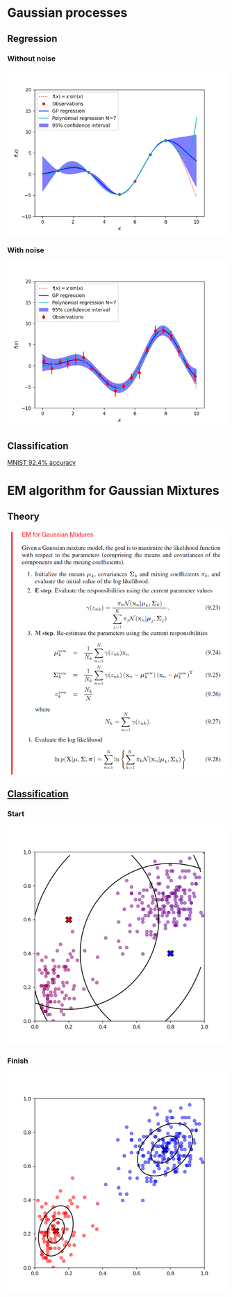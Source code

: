 # Gaussian processes

## Regression
### Without noise
<img src="https://raw.githubusercontent.com/dredwardhyde/gaussian-processes/main/without_noise.png" width="640"/>  

### With noise
<img src="https://raw.githubusercontent.com/dredwardhyde/gaussian-processes/main/with_noise.png" width="640"/>  

## Classification  
[MNIST 92.4% accuracy](https://github.com/dredwardhyde/gaussian-processes/blob/main/classification.py)  


# EM algorithm for Gaussian Mixtures

## Theory
<img src="https://raw.githubusercontent.com/dredwardhyde/gaussian-processes/main/em_theory.png" width="708"/>  

## [Classification](https://github.com/dredwardhyde/gaussian-processes/blob/main/em.py)  
### Start  
<img src="https://raw.githubusercontent.com/dredwardhyde/gaussian-processes/main/em_start.png" width="600"/>  

### Finish  
<img src="https://raw.githubusercontent.com/dredwardhyde/gaussian-processes/main/em_end.png" width="600"/>  
